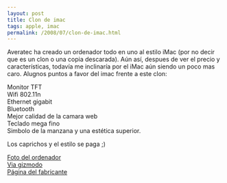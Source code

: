 ```yaml
---
layout: post
title: Clon de imac
tags: apple, imac
permalink: /2008/07/clon-de-imac.html
---
```


Averatec ha creado un ordenador todo en uno al estilo iMac (por no decir que es un clon o una copia descarada). Aún así, despues de ver el precio y características, todavía me inclinaría por el iMac aún siendo un poco mas caro. Alugnos puntos a favor del imac frente a este clon:  

Monitor TFT  
Wifi 802.11n  
Ethernet gigabit  
Bluetooth  
Mejor calidad de la camara web  
Teclado mega fino  
Simbolo de la manzana y una estética superior.  

Los caprichos y el estilo se paga ;)  

[Foto del ordenador](http://www.engadget.com/2008/07/07/averatec-all-in-one-pc-brings-a-little-generic-flair-to-the-part/)  
[Via gizmodo](http://www.gizmodo.es/2008/07/08/averatec-copia-el-formato-imac.html)  
[Página del fabricante](http://www.averatec.com/products/inhomeoffice/allinone/)